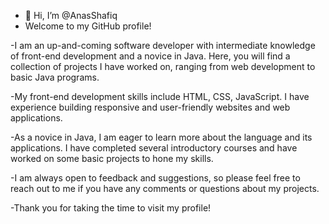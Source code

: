 - 👋 Hi, I’m @AnasShafiq 
- Welcome to my GitHub profile!

-I am an up-and-coming software developer with intermediate knowledge of front-end development and a novice in Java. Here, you will find a collection of projects I have worked on, ranging from web development to basic Java programs.

-My front-end development skills include HTML, CSS, JavaScript. I have experience building responsive and user-friendly websites and web applications.

-As a novice in Java, I am eager to learn more about the language and its applications. I have completed several introductory courses and have worked on some basic projects to hone my skills.

-I am always open to feedback and suggestions, so please feel free to reach out to me if you have any comments or questions about my projects.

-Thank you for taking the time to visit my profile!

<!---
AnasShafiq/AnasShafiq is a ✨ special ✨ repository because its `README.md` (this file) appears on your GitHub profile.
You can click the Preview link to take a look at your changes.
--->

